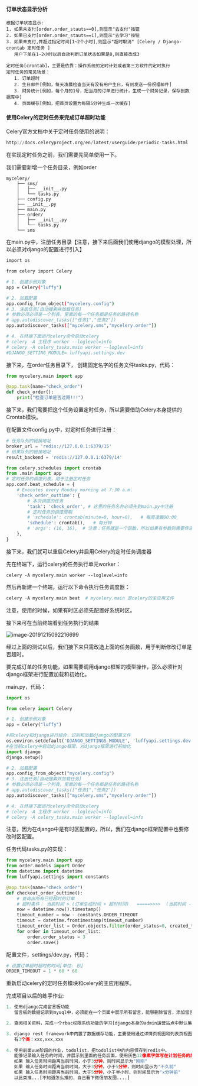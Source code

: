 #### 订单状态显示分析

```
根据订单状态显示:
1. 如果未支付[order.order_stauts==0],则显示"去支付"按钮
2. 如果已支付[order.order_stauts==1],则显示"去学习"按钮
3. 如果未支付,并超过指定时间[1~2个小时],则显示"超时取消" [Celery / Django-crontab 定时任务 ]
   用户下单在1~2小时以后自动判断订单状态如果是0,则直接改成3
   
定时任务[crontab]，主要是依靠：操作系统的定时计划或者第三方软件的定时执行
定时任务的常见场景：
   1. 订单超时
   2. 生日邮件[例如，每天凌晨检查当天有没有用户生日，有则发送一份祝福邮件]
   3. 财务统计[例如，每个月的1号，把当月的订单进行统计，生成一个财务记录，保存到数据库中]
   4. 页面缓存[例如，把首页设置为每隔5分钟生成一次缓存]
```



#### 使用Celery的定时任务来完成订单超时功能

Celery官方文档中关于定时任务使用的说明：

```python
http://docs.celeryproject.org/en/latest/userguide/periodic-tasks.html
```



在实现定时任务之前，我们需要先简单使用一下。

我们需要新增一个任务目录，例如order

```
mycelery/
    ├── sms/
    │   ├── __init__.py
    │   └── tasks.py
    ├── config.py
    ├── __init__.py
    ├── main.py
    ├── order/
    │   ├── __init__.py
    │   └── tasks.py
    └── sms

```

在main.py中，注册任务目录【注意，接下来后面我们使用django的模型处理，所以必须对django的配置进行引入】

```bash
import os

from celery import Celery

# 1. 创建示例对象
app = Celery("luffy")

# 2. 加载配置
app.config_from_object("mycelery.config")
# 3. 注册任务[自动搜索并加载任务]
# 参数必须必须是一个列表，里面的每一个任务都是任务的路径名称
# app.autodiscover_tasks(["任务1","任务2"])
app.autodiscover_tasks(["mycelery.sms","mycelery.order"])

# 4. 在终端下面运行celery命令启动celery
# celery -A 主程序 worker --loglevel=info
# celery -A celery_tasks.main worker --loglevel=info
#DJANGO_SETTING_MODULE= luffyapi.settings.dev
```

接下来，在order任务目录下， 创建固定名字的任务文件tasks.py，代码：

```python
from mycelery.main import app

@app.task(name="check_order")
def check_order():
    print("检查订单是否过期!!!")
```

接下来，我们需要把这个任务设置定时任务，所以需要借助Celery本身提供的Crontab模块。

在配置文件config.py中，对定时任务进行注册：

```python
# 任务队列的链接地址
broker_url = 'redis://127.0.0.1:6379/15'
# 结果队列的链接地址
result_backend = 'redis://127.0.0.1:6379/14'

from celery.schedules import crontab
from .main import app
# 定时任务的调度列表，用于注册定时任务
app.conf.beat_schedule = {
    # Executes every Monday morning at 7:30 a.m.
    'check_order_outtime': {
        # 本次调度的任务
        'task': 'check_order', # 这里的任务名称必须先到main.py中注册
        # 定时任务的调度周期
        # 'schedule': crontab(minute=0, hour=0),   # 每周凌晨00:00
        'schedule': crontab(),   # 每分钟
      	# 'args': (16, 16),  # 注意：任务就是一个函数，所以如果有参数则需要传递
    },
}
```

接下来，我们就可以重启Celery并启用Celery的定时任务调度器

先在终端下，运行celery的任务执行单元worker：

```shell
celery -A mycelery.main worker --loglevel=info
```

然后再新建一个终端，运行以下命令执行任务调度器：

```python
celery -A mycelery.main beat  # mycelery.main 是celery的主应用文件
```

注意，使用的时候，如果有时区必须先配置好系统时区。

接下来可在当前终端看到任务执行的结果

![image-20191215092216699](E:\上课内容\4-路飞学城\day88\13-订单的超时取消.assets\image-20191215092216699.png)



经过上面的测试以后，我们接下来只需改造上面的任务函数，用于判断修改订单是否超时。

要完成订单的任务功能，如果需要调用django框架的模型操作，那么必须针对django框架进行配置加载和初始化。

main.py，代码：

```python
import os

from celery import Celery

# 1. 创建示例对象
app = Celery("luffy")

#把celery和django进行组合，识别和加载django的配置文件
os.environ.setdefault('DJANGO_SETTINGS_MODULE', 'luffyapi.settings.dev')
#在当前celery中启动django框架，对django框架进行初始化
import django
django.setup()

# 2. 加载配置
app.config_from_object("mycelery.config")
# 3. 注册任务[自动搜索并加载任务]
# 参数必须必须是一个列表，里面的每一个任务都是任务的路径名称
# app.autodiscover_tasks(["任务1","任务2"])
app.autodiscover_tasks(["mycelery.sms","mycelery.order"])

# 4. 在终端下面运行celery命令启动celery
# celery -A 主程序 worker --loglevel=info
# celery -A celery_tasks.main worker --loglevel=info
```

注意，因为在django中是有时区配置的，所以，我们在django框架配置中也要修改时区配置。

任务代码tasks.py的实现：

```python
from mycelery.main import app
from order.models import Order
from datetime import datetime
from luffyapi.settings import constants

@app.task(name="check_order")
def checkout_order_outtime():
    # 查询出所有已经超时的订单
    # 超时条件： 当前时间 > (订单生成时间 + 超时时间)   =====>>>>  (当前时间 - 超时时间) > 订单生成时间
    now = datetime.now().timestamp()
    timeout_number = now - constants.ORDER_TIMEOUT
    timeout = datetime.fromtimestamp(timeout_number)
    timeout_order_list = Order.objects.filter(order_status=0, created_time__lte=timeout)
    for order in timeout_order_list:
        order.order_status = 3
        order.save()

```

配置文件，settings/dev.py，代码：

```python
# 设置订单超时超时的时间[单位: 秒]
ORDER_TIMEOUT = 1 * 60 * 60
```



重新启动celery的定时任务模块和celery的主应用程序。



完成项目以后的练手作业:

```python
1. 使用django完成留言板功能
   留言板的数据记录到mysql中，必须能在一个页面中展示所有留言，能够删除留言，添加留言。 

2. 查阅相关资料，完成一个rbac权限系统功能的学习[django本身的admin运营站点中默认集成了rbac]

3. django rest framework中内置了数据缓存功能，主要使用通过详情页视图和列表页视图缓存查询结构，保存到redis中。
   有3个类：xxx,xxx,xxx
    
4. 使用前面vue阶段的作业，todolist，把todolist中的内容保存到redis中。
   能够记录输入任务的时间，并展示到里面的任务后面，使用灰色12像素字体写在计划任务的后面，
   如果 输入任务时间距离当前时间，小于3分钟，则时间显示为"刚刚"
   如果 输入任务时间距离当前时间，大于3分钟，小于5分钟，则时间显示为"不久前"
   如果 输入任务时间距离当前时间，大于5分钟，小于半小时，则时间显示为"x分钟前"
   以此类推...[不知道怎么推的，自己看下微信朋友圈....]
```



